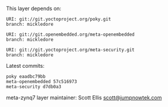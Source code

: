 This layer depends on:

    URI: git://git.yoctoproject.org/poky.git
    branch: mickledore

    URI: git://git.openembedded.org/meta-openembedded
    branch: mickledore

    URI: git://git.yoctoproject.org/meta-security.git
    branch: mickledore

Latest commits:

    poky eaadbc79bb
    meta-openembedded 57c516973
    meta-security d7db0a3

meta-zynq7 layer maintainer: Scott Ellis <scott@jumpnowtek.com>
